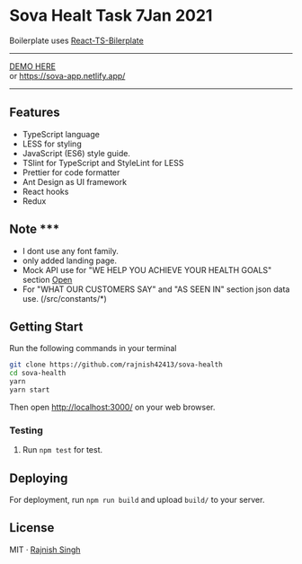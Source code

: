# Sova Healt Task 7Jan 2021

Boilerplate uses [React-TS-Bilerplate](https://github.com/rajnish42413/react-typescript-antd-boilerplate)

<hr>

  
  <a href="https://sova-app.netlify.app/">DEMO HERE</a>  
  or 
 https://sova-app.netlify.app/


<hr> 

## Features

- TypeScript language
- LESS for styling
- JavaScript (ES6) style guide.
- TSlint for TypeScript and StyleLint for LESS
- Prettier for code formatter
- Ant Design as UI framework
- React hooks
- Redux


## Note ***
 - I dont use any font family.
 - only added landing page.
 - Mock API use for "WE HELP YOU ACHIEVE YOUR HEALTH GOALS" section [Open](https://5ff581bd941eaf0017f36dc2.mockapi.io/sova/api/services)
 - For "WHAT OUR CUSTOMERS SAY" and "AS SEEN IN" section json data use. (/src/constants/*)

## Getting Start

Run the following commands in your terminal

```bash
git clone https://github.com/rajnish42413/sova-health
cd sova-health
yarn 
yarn start
```

Then open [http://localhost:3000/](http://localhost:3000/) on your web browser.

### Testing

1. Run `npm test` for test.

## Deploying

For deployment, run `npm run build` and upload `build/` to your server.

## License

MIT · [Rajnish Singh](https://www.linkedin.com/in/rajnish42413/)
